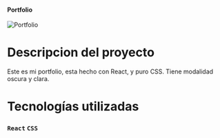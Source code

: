 #### Portfolio
![Portfolio ](https://firebasestorage.googleapis.com/v0/b/react-eccomerce-979a7.appspot.com/o/Categorias%2Fcv0.jpg?alt=media&token=4a6c6f82-75ae-4e9c-a8ce-4c2e23a6064f)

# Descripcion del proyecto
Este es mi portfolio, esta hecho con React, y puro CSS.
Tiene modalidad oscura y clara.

# Tecnologías utilizadas

### `React` `CSS`
